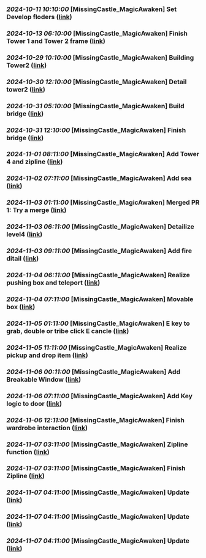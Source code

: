 
### _2024-10-11 10:10:00_ **[MissingCastle_MagicAwaken] Set Develop floders** ([link](https://dev.azure.com/missingCastle/MissingCastle_MagicAwaken/_git/MissingCastle_MagicAwaken/commit/0adc55bd4588af327c1ca239bce8599748351d9a))

### _2024-10-13 06:10:00_ **[MissingCastle_MagicAwaken] Finish Tower 1 and Tower 2 frame** ([link](https://dev.azure.com/missingCastle/MissingCastle_MagicAwaken/_git/MissingCastle_MagicAwaken/commit/83847cb5b5baf9b722c9f0790ea0c89150b2d4e9))

### _2024-10-29 10:10:00_ **[MissingCastle_MagicAwaken] Building Tower2** ([link](https://dev.azure.com/missingCastle/MissingCastle_MagicAwaken/_git/MissingCastle_MagicAwaken/commit/0d2f73f162b8e64d3c743520721122cb34c38365))

### _2024-10-30 12:10:00_ **[MissingCastle_MagicAwaken] Detail tower2** ([link](https://dev.azure.com/missingCastle/MissingCastle_MagicAwaken/_git/MissingCastle_MagicAwaken/commit/6f0a4b0c11efa8103c47fd59675afc356824fe17))

### _2024-10-31 05:10:00_ **[MissingCastle_MagicAwaken] Build bridge** ([link](https://dev.azure.com/missingCastle/MissingCastle_MagicAwaken/_git/MissingCastle_MagicAwaken/commit/62984204d39525767681f3b4cc37e3e8a810190a))

### _2024-10-31 12:10:00_ **[MissingCastle_MagicAwaken] Finish bridge** ([link](https://dev.azure.com/missingCastle/MissingCastle_MagicAwaken/_git/MissingCastle_MagicAwaken/commit/1e9c1934397e2811a6421b961aa6a1a4e55a85f7))

### _2024-11-01 08:11:00_ **[MissingCastle_MagicAwaken] Add Tower 4 and zipline** ([link](https://dev.azure.com/missingCastle/MissingCastle_MagicAwaken/_git/MissingCastle_MagicAwaken/commit/98528466c5fc8c3ccd9eb482c327e047d5eb2fd5))

### _2024-11-02 07:11:00_ **[MissingCastle_MagicAwaken] Add sea** ([link](https://dev.azure.com/missingCastle/MissingCastle_MagicAwaken/_git/MissingCastle_MagicAwaken/commit/8958db2d5b72deb81cd106a2b77977a50ebd5782))

### _2024-11-03 01:11:00_ **[MissingCastle_MagicAwaken] Merged PR 1: Try a merge** ([link](https://dev.azure.com/missingCastle/MissingCastle_MagicAwaken/_git/MissingCastle_MagicAwaken/commit/49a8ae44327fad9ec17e2f563d062e702b032573))

### _2024-11-03 06:11:00_ **[MissingCastle_MagicAwaken] Detailize level4** ([link](https://dev.azure.com/missingCastle/MissingCastle_MagicAwaken/_git/MissingCastle_MagicAwaken/commit/58022d15d50b0d4db8a7a7e62ef4bd7f394b4347))

### _2024-11-03 09:11:00_ **[MissingCastle_MagicAwaken] Add fire ditail** ([link](https://dev.azure.com/missingCastle/MissingCastle_MagicAwaken/_git/MissingCastle_MagicAwaken/commit/0e751d10d78ceec228ab3ae5dc183621fd32a731))

### _2024-11-04 06:11:00_ **[MissingCastle_MagicAwaken] Realize pushing box and teleport** ([link](https://dev.azure.com/missingCastle/MissingCastle_MagicAwaken/_git/MissingCastle_MagicAwaken/commit/cccc40f94b6f2e3dc3ad32ebc655800c4df1a61f))

### _2024-11-04 07:11:00_ **[MissingCastle_MagicAwaken] Movable box** ([link](https://dev.azure.com/missingCastle/MissingCastle_MagicAwaken/_git/MissingCastle_MagicAwaken/commit/dd3eda1a8f31cb237e30dd817805eadcc853492b))

### _2024-11-05 01:11:00_ **[MissingCastle_MagicAwaken] E key to grab, double or tribe click E cancle** ([link](https://dev.azure.com/missingCastle/MissingCastle_MagicAwaken/_git/MissingCastle_MagicAwaken/commit/562f9809a64a76dfe8ce3ea28ccb8e7cb1413acf))

### _2024-11-05 11:11:00_ **[MissingCastle_MagicAwaken] Realize pickup and drop item** ([link](https://dev.azure.com/missingCastle/MissingCastle_MagicAwaken/_git/MissingCastle_MagicAwaken/commit/f60bdcd108c642bf3aa9672b7201d7144e762eb7))

### _2024-11-06 00:11:00_ **[MissingCastle_MagicAwaken] Add Breakable Window** ([link](https://dev.azure.com/missingCastle/MissingCastle_MagicAwaken/_git/MissingCastle_MagicAwaken/commit/c8739a3fb7879e62f1bce3d1cc2397022dbb17c4))

### _2024-11-06 07:11:00_ **[MissingCastle_MagicAwaken] Add Key logic to door** ([link](https://dev.azure.com/missingCastle/MissingCastle_MagicAwaken/_git/MissingCastle_MagicAwaken/commit/eda520b7aef196de374f41fba875698c9846b6c8))

### _2024-11-06 12:11:00_ **[MissingCastle_MagicAwaken] Finish wardrobe interaction** ([link](https://dev.azure.com/missingCastle/MissingCastle_MagicAwaken/_git/MissingCastle_MagicAwaken/commit/51f3aa9bd560c8317c077f27aef8b0b05012c785))

### _2024-11-07 03:11:00_ **[MissingCastle_MagicAwaken] Zipline function** ([link](https://dev.azure.com/missingCastle/MissingCastle_MagicAwaken/_git/MissingCastle_MagicAwaken/commit/1922ea9f34440265b01a09dfc799a78289158e41))

### _2024-11-07 03:11:00_ **[MissingCastle_MagicAwaken] Finish Zipline** ([link](https://dev.azure.com/missingCastle/MissingCastle_MagicAwaken/_git/MissingCastle_MagicAwaken/commit/72ab39cb5240c4694c46c197468816f6d01b7866))

### _2024-11-07 04:11:00_ **[MissingCastle_MagicAwaken] Update** ([link](https://dev.azure.com/missingCastle/MissingCastle_MagicAwaken/_git/MissingCastle_MagicAwaken/commit/689a7ebe4cb5e2f1ad61b45b97fe654e1bd31542))

### _2024-11-07 04:11:00_ **[MissingCastle_MagicAwaken] Update** ([link](https://dev.azure.com/missingCastle/MissingCastle_MagicAwaken/_git/MissingCastle_MagicAwaken/commit/badb19425b69474883c3a3e022dec899a57e1dfb))

### _2024-11-07 04:11:00_ **[MissingCastle_MagicAwaken] Update** ([link](https://dev.azure.com/missingCastle/MissingCastle_MagicAwaken/_git/MissingCastle_MagicAwaken/commit/a09df478839962b67e7e21b3d486f349e2ba6504))

